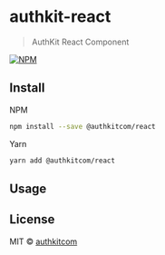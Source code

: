 # authkit-react

> AuthKit React Component

[![NPM](https://img.shields.io/npm/v/@authkitcom/react.svg)](https://www.npmjs.com/package/@authkitcom/react)

## Install

NPM

```bash
npm install --save @authkitcom/react
```

Yarn

```bash
yarn add @authkitcom/react
```

## Usage

## License

MIT © [authkitcom](https://github.com/authkitcom)
